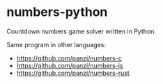 numbers-python
==============

Countdown numbers game solver written in Python.

Same program in other languages:
 * https://github.com/panzi/numbers-c
 * https://github.com/panzi/numbers-js
 * https://github.com/panzi/numbers-rust
